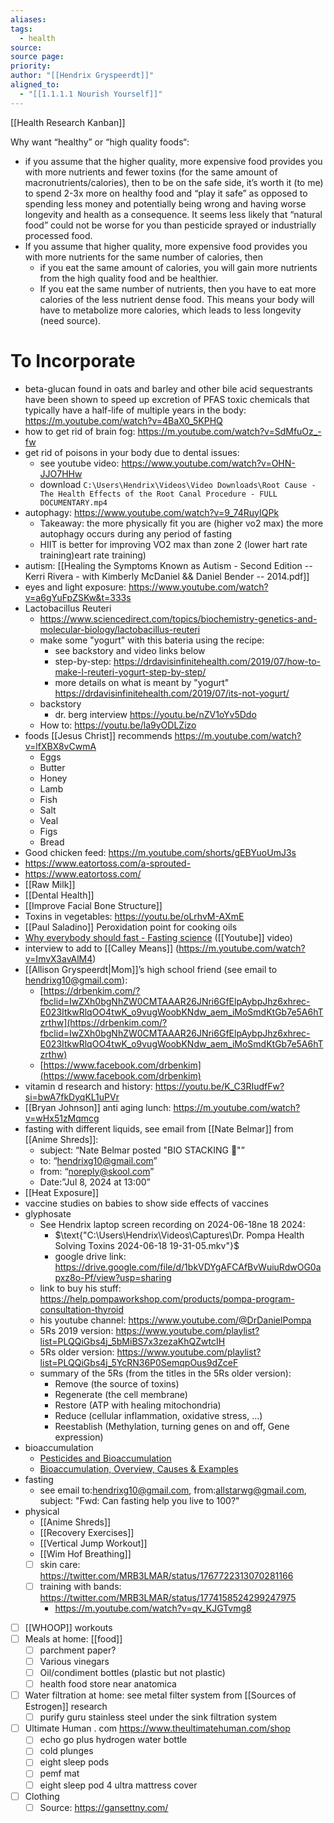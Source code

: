 ```yaml
---
aliases: 
tags:
  - health
source: 
source page: 
priority: 
author: "[[Hendrix Gryspeerdt]]"
aligned_to:
  - "[[1.1.1.1 Nourish Yourself]]"
---
```

[[Health Research Kanban]]

Why want “healthy” or “high quality foods“: 
- if you assume that the higher quality, more expensive food provides you with more nutrients and fewer toxins (for the same amount of macronutrients/calories), then to be on the safe side, it’s worth it (to me) to spend 2-3x more on healthy food and “play it safe” as opposed to spending less money and potentially being wrong and having worse longevity and health as a consequence. It seems less likely that “natural food” could not be worse for you than pesticide sprayed or industrially processed food.
- If you assume that higher quality, more expensive food provides you with more nutrients for the same number of calories, then 
	- if you eat the same amount of calories, you will gain more nutrients from the high quality food and be healthier.
	- If you eat the same number of nutrients, then you have to eat more calories of the less nutrient dense food.  This means your body will have to metabolize more calories, which leads to less longevity (need source).
# To Incorporate
- beta-glucan found in oats and barley and other bile acid sequestrants have been shown to speed up excretion of PFAS toxic chemicals that typically have a half-life of multiple years in the body: https://m.youtube.com/watch?v=4BaX0_5KPHQ
- how to get rid of brain fog: https://m.youtube.com/watch?v=SdMfuOz_-fw
- get rid of poisons in your body due to dental issues:
    - see youtube video: https://www.youtube.com/watch?v=OHN-JJO7HHw
    - download `C:\Users\Hendrix\Videos\Video Downloads\Root Cause - The Health Effects of the Root Canal Procedure - FULL DOCUMENTARY.mp4`
- autophagy: https://www.youtube.com/watch?v=9_74RuyIQPk
	- Takeaway: the more physically fit you are (higher vo2 max) the more autophagy occurs during any period of fasting
	- HIIT is better for improving VO2 max than zone 2 (lower hart rate training)eart rate training)
- autism: [[Healing the Symptoms Known as Autism - Second Edition -- Kerri Rivera - with Kimberly McDaniel && Daniel Bender -- 2014.pdf]]
- eyes and light exposure: https://www.youtube.com/watch?v=a6gYuFpZSKw&t=333s
- Lactobacillus Reuteri
    - https://www.sciencedirect.com/topics/biochemistry-genetics-and-molecular-biology/lactobacillus-reuteri
    - make some "yogurt" with this bateria using the recipe: 
        - see backstory and video links below
        - step-by-step: https://drdavisinfinitehealth.com/2019/07/how-to-make-l-reuteri-yogurt-step-by-step/
        - more details on what is meant by "yogurt" https://drdavisinfinitehealth.com/2019/07/its-not-yogurt/
    - backstory 
        - dr. berg interview https://youtu.be/nZV1oYv5Ddo
    - How to: https://youtu.be/la9yODLZizo
- foods [[Jesus Christ]] recommends https://m.youtube.com/watch?v=lfXBX8vCwmA
	- Eggs
	- Butter
	- Honey
	- Lamb
	- Fish
	- Salt
	- Veal
	- Figs
	- Bread
- Good chicken feed: https://m.youtube.com/shorts/gEBYuoUmJ3s
- https://www.eatortoss.com/a-sprouted-
- https://www.eatortoss.com/
- [[Raw Milk]]
- [[Dental Health]]
- [[Improve Facial Bone Structure]]
- Toxins in vegetables: https://youtu.be/oLrhvM-AXmE
- [[Paul Saladino]] Peroxidation point for cooking oils
- [Why everybody should fast - Fasting science](https://www.youtube.com/watch?v=weVDy7EkQHw) ([[Youtube]] video)
- interview to add to [[Calley Means]] (https://m.youtube.com/watch?v=ImvX3avAlM4)
- [[Allison Gryspeerdt|Mom]]’s high school friend (see email to hendrixg10@gmail.com): 
	- [https://drbenkim.com/?fbclid=IwZXh0bgNhZW0CMTAAAR26JNri6GfElpAybpJhz6xhrec-E023ItkwRlqOO4twK_o9vugWoobKNdw_aem_iMoSmdKtGb7e5A6hTzrthw](https://drbenkim.com/?fbclid=IwZXh0bgNhZW0CMTAAAR26JNri6GfElpAybpJhz6xhrec-E023ItkwRlqOO4twK_o9vugWoobKNdw_aem_iMoSmdKtGb7e5A6hTzrthw)
	- [https://www.facebook.com/drbenkim](https://www.facebook.com/drbenkim) 
- vitamin d research and history: https://youtu.be/K_C3RIudfFw?si=bwA7fkDyqKL1uPVr
- [[Bryan Johnson]] anti aging lunch: https://m.youtube.com/watch?v=wHx51zMqmcg
- fasting with different liquids, see email from [[Nate Belmar]] from [[Anime Shreds]]:
	- subject: “Nate Belmar posted "BIO STACKING 🥷"”
	- to: “hendrixg10@gmail.com”
	- from: “noreply@skool.com”
	- Date:”Jul 8, 2024 at 13:00”
- [[Heat Exposure]]
- vaccine studies on babies to show side effects of vaccines
- glyphosate 
	- See Hendrix laptop screen recording on 2024-06-18ne 18 2024: 
    	- $\text{"C:\Users\Hendrix\Videos\Captures\Dr. Pompa Health Solving Toxins 2024-06-18 19-31-05.mkv"}$
    	- google drive link: https://drive.google.com/file/d/1bkVDYgAFCAfBvWuiuRdwOG0apxz8o-Pf/view?usp=sharing
	- link to buy his stuff: https://help.pompaworkshop.com/products/pompa-program-consultation-thyroid
	- his youtube channel: https://www.youtube.com/@DrDanielPompa
	- 5Rs 2019 version: https://www.youtube.com/playlist?list=PLQQiGbs4j_5bMiBS7x3zezaKhQZwtcIH
	- 5Rs older version: https://www.youtube.com/playlist?list=PLQQiGbs4j_5YcRN36P0SemqpOus9dZceF
	- summary of the 5Rs (from the titles in the 5Rs older version):
        - Remove (the source of toxins)
        - Regenerate (the cell membrane)
        - Restore (ATP with healing mitochondria)
        - Reduce (cellular inflammation, oxidative stress, ...)
        - Reestablish (Methylation, turning genes on and off, Gene expression)
- bioaccumulation
	- [Pesticides and Bioaccumulation](https://science4msratchford.weebly.com/uploads/3/9/8/3/39834479/pesticides_and_bioaccumulation.pdf)
	- [Bioaccumulation, Overview, Causes & Examples](https://study.com/learn/lesson/bioaccumulation-concept-examples.html)
- fasting
    - see email to:hendrixg10@gmail.com, from:allstarwg@gmail.com, subject: "Fwd: Can fasting help you live to 100?"
- physical
    - [[Anime Shreds]]
    - [[Recovery Exercises]]
    - [[Vertical Jump Workout]]
    - [[Wim Hof Breathing]]
    - [ ] skin care: https://twitter.com/MRB3LMAR/status/1767722313070281166
    - [ ] training with bands: https://twitter.com/MRB3LMAR/status/1774158524299247975
	    - https://m.youtube.com/watch?v=qv_KJGTvmg8
- [ ] [[WHOOP]] workouts
- [ ] Meals at home: [[food]]
    - [ ] parchment paper?
    - [ ] Various vinegars 
    - [ ] Oil/condiment bottles (plastic but not plastic)
    - [ ] health food store near anatomica
- [ ] Water filtration at home: see metal filter system from [[Sources of Estrogen]] research
    - [ ] purify guru stainless steel under the sink filtration system
- [ ] Ultimate Human . com https://www.theultimatehuman.com/shop
    - [ ] echo go plus hydrogen water bottle
    - [ ] cold plunges
    - [ ] eight sleep pods
    - [ ] pemf mat
    - [ ] eight sleep pod 4 ultra mattress cover
- [ ] Clothing
	- [ ] Source: https://gansettny.com/